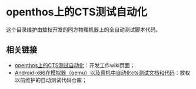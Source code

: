 # openthos上的CTS测试自动化
这个目录维护由敖权开发的同方物理机器上的全自动测试脚本代码。

## 相关链接

 * [openthos上的CTS测试自动化](http://166.111.68.197:11123/research/kernel/OpenthosCtsTesting2016)：开发工作wiki页面；
 * [Android-x86在模拟器（qemu）以及真机中自动化cts测试文档和代码](https://github.com/aoquan/cts-autotest)：敖权以前维护的自动测试代码仓库；
